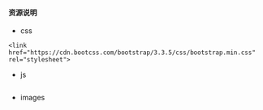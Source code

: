 #### 资源说明

* css

```
<link href="https://cdn.bootcss.com/bootstrap/3.3.5/css/bootstrap.min.css" rel="stylesheet">
```

* js

```

```

* images

```

```